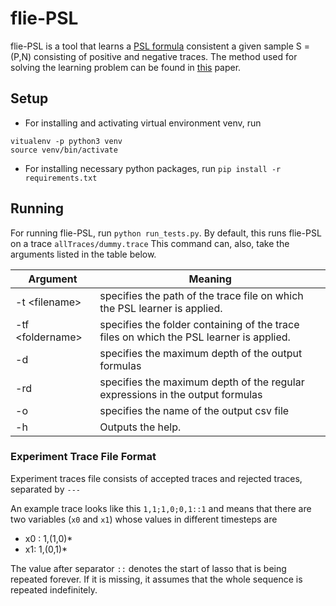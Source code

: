 # flie-PSL

flie-PSL is a tool that learns a [PSL formula](https://en.wikipedia.org/wiki/Property_Specification_Language) consistent a given sample S = (P,N) consisting of positive and negative traces.
The method used for solving the learning problem can be found in [this](https://arxiv.org/abs/2002.03668) paper.

## Setup

- For installing and activating virtual environment venv, run 

```
vitualenv -p python3 venv
source venv/bin/activate
```

- For installing necessary python packages, run 
``
pip install -r requirements.txt
`` 


## Running

For running flie-PSL, run `python run_tests.py`. By default, this runs flie-PSL on a trace `allTraces/dummy.trace`
This command can, also, take the arguments listed in the table below.


|Argument        |Meaning
|----------------|------------------------------
|-t \<filename>| specifies the path of the trace file on which the PSL learner is applied.
|-tf \<foldername>|specifies the folder containing of the trace files on which the PSL learner is applied.
|-d | specifies the maximum depth of the output formulas
|-rd| specifies the maximum depth of the regular expressions in the output formulas
|-o| specifies the name of the output csv file
|-h| Outputs the help.


### Experiment Trace File Format
Experiment traces file consists of accepted traces and rejected traces, separated by `---`


An example trace looks like this
`1,1;1,0;0,1::1` and means that there are two variables (`x0` and `x1`) whose values in different timesteps are
 - x0 : 1,(1,0)*  
 - x1: 1,(0,1)*

 The value after separator `::` denotes the start of lasso that is being repeated forever. If it is missing, it assumes that the whole sequence is repeated indefinitely.
 

